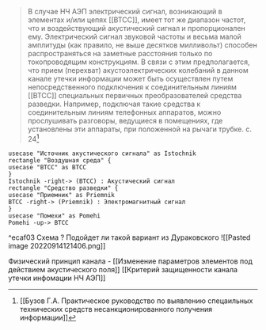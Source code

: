 >В случае НЧ АЭП электрический сигнал, возникающий в элементах и/или цепях [[ВТСС]], имеет тот же диапазон частот, что и воздействующий акустический сигнал и пропорционален ему. Электрический сигнал звуковой частоты и весьма малой амплитуды (как правило, не выше десятков милливольт) способен распространяться на заметные расстояния только по токопроводящим конструкциям. 
>В связи с этим предполагается, что прием (перехват) акустоэлектрических колебаний в данном канале утечки информации может быть осуществлен путем непосредственного подключения к соединительным линиям [[ВТСС]] специальных первичных преобразователей средства разведки. Например, подключая такие средства к соединительным линиям телефонных аппаратов, можно прослушивать разговоры, ведущиеся в помещениях, где установлены эти аппараты, при положенной на рычаги трубке.
>с. 24[^1]


```plantuml
usecase "Источник акустического сигнала" as Istochnik
rectangle "Воздушная среда" {
usecase "ВТСС" as BTCC
}
Istochnik -right-> (BTCC) : Акустический сигнал
rectangle "Средство разведки" {
usecase "Приемник" as Priemnik
BTCC -right-> (Priemnik) : Электромагнитный сигнал
}
usecase "Помехи" as Pomehi
Pomehi -up-> BTCC
```

^ecaf03
Схема ? 
Подойдет ли такой вариант из Дураковского
![[Pasted image 20220914121406.png]]

Физический принцип канала - [[Изменение параметров элементов под действием акустического поля]]
[[Критерий защищенности канала утечки инфомации НЧ АЭП]]

[^1]:[[Бузов Г.А. Практическое руководство по выявлению спецаильных технических средств несанкционированного получения информации]]